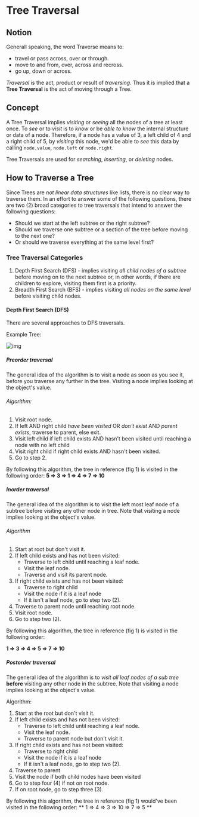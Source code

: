 # Tree Traversal

## Notion

Generall speaking, the word Traverse means to:

* travel or pass across, over or through.
* move to and from, over, across and recross.
* go up, down or across.

*Traversal* is the act, product or result of *traversing*. Thus it is implied that a **Tree Traversal** is the act of moving through a Tree.

## Concept

A Tree Traversal implies *visiting* or *seeing* all the nodes of a tree at least once. To *see* or to *visit* is to *know* or be *able to know* the internal structure or data of a node. Therefore, if a node has a value of 3, a left child of 4 and a right child of 5, by *visiting* this node, we'd be able to *see* this data by calling `node.value`, `node.left` or `node.right`.

Tree Traversals are used for *searching*, *inserting*, or *deleting* nodes.

## How to Traverse a Tree

Since Trees are *not linear data structures* like lists, there is no clear way to traverse them.  In an effort to answer some of the following questions, there are two (2) broad categories to tree traversals that intend to answer the following questions:

* Should we start at the left subtree or the right subtree? 
* Should we traverse one subtree or a section of the tree before moving to the next one? 
* Or should we traverse everything at the same level first?

### Tree Traversal Categories

1. Depth First Search (DFS) - implies visiting *all child nodes of a subtree* before moving on to the next subtree or, in other words, if there are children to explore, visiting them first is a priority.
2. Breadth First Search (BFS) - implies visiting *all nodes on the same level* before visiting child nodes. 

#### Depth First Search (DFS)

There are several approaches to DFS traversals.

Example Tree:

 ![img](https://proxy.duckduckgo.com/iu/?u=https%3A%2F%2Ftse2.mm.bing.net%2Fth%3Fid%3DOIP.dEwNCti2QP7slYUr7E59KgHaGL%26pid%3DApi&f=1)

##### Preorder traversal

The general idea of the algorithm is to visit a node as soon as you see it, before you traverse any further in the tree.  Visiting a node implies looking at the object's value.

###### Algorithm: 

1. Visit root node.
2. If left AND right child *have been visited* OR *don't exist* AND *parent exists*, traverse to parent, else exit.
3. Visit left child if left child exists AND hasn't been visited until reaching a node with no left child
4. Visit right child if right child exists AND hasn't been visited.
5. Go to step 2.

By following this algorithm, the tree in reference (fig 1) is visited in the following order: **5 => 3 => 1 => 4 => 7 => 10**

##### Inorder traversal

The general idea of the algorithm is to visit the left most leaf node of a subtree before visiting any other node in tree. Note that visiting a node implies looking at the object's value. 

###### Algorithm

1. Start at root but don't visit it.
2. If left child exists and has not been visited:
	* Traverse to left child until reaching a leaf node.
	* Visit the leaf node.
	* Traverse and visit its parent node.
3. If right child exists and has not been visited:
	* Traverse to right child 
	* Visit the node if it is a leaf node
	* If it isn't a leaf node, go to step two (2).
4. Traverse to parent node until reaching root node.
5. Visit root node.
6. Go to step two (2).

By following this algorithm, the tree in reference (fig 1) is visited in the following order: 

**1 => 3 => 4 => 5 => 7 => 10**

##### Postorder traversal

The general idea of the algorithm is to *visit all leaf nodes of a sub tree* **before** visiting any other node in the subtree. Note that visiting a node implies looking at the object's value.

Algorithm:

1. Start at the root but don't visit it.
2. If left child exists and has not been visited:
	* Traverse to left child until reaching a leaf node.
	* Visit the leaf node.
	* Traverse to parent node but don't visit it.
3. If right child exists and has not been visited:
	* Traverse to right child 
	* Visit the node if it is a leaf node
	* If it isn't a leaf node, go to step two (2).
4. Traverse to parent
5. Visit the node if both child nodes have been visited
6. Go to step four (4) if not on root node.
7. If on root node, go to step three (3).

 By following this algorithm, the tree in reference (fig 1) would've been visited in the following order: ** 1 => 4 => 3 => 10 => 7 => 5 **
